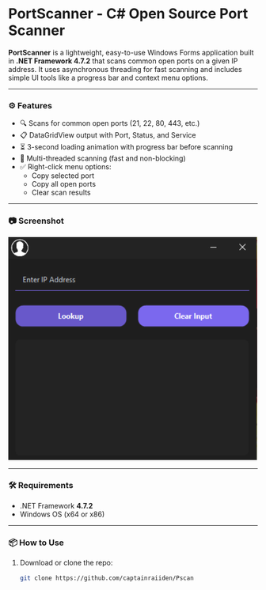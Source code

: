 # PortScanner - C# Open Source Port Scanner

**PortScanner** is a lightweight, easy-to-use Windows Forms application built in **.NET Framework 4.7.2** that scans common open ports on a given IP address. It uses asynchronous threading for fast scanning and includes simple UI tools like a progress bar and context menu options.

---

### ⚙ Features

- 🔍 Scans for common open ports (21, 22, 80, 443, etc.)
- 📋 DataGridView output with Port, Status, and Service
- ⏳ 3-second loading animation with progress bar before scanning
- 🧠 Multi-threaded scanning (fast and non-blocking)
- ✅ Right-click menu options:
  - Copy selected port
  - Copy all open ports
  - Clear scan results

---

### 📷 Screenshot

![PortScanner Screenshot](https://github.com/captainraidden/IPLookup/blob/main/Screenshot.png?raw=true)

---

### 🛠 Requirements

- .NET Framework **4.7.2**
- Windows OS (x64 or x86)

---

### 📦 How to Use

1. Download or clone the repo:
   ```bash
   git clone https://github.com/captainraiiden/Pscan
